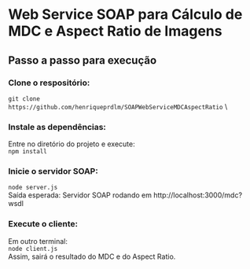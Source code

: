 # Web Service SOAP para Cálculo de MDC e Aspect Ratio de Imagens

## Passo a passo para execução
### Clone o respositório:
`git clone https://github.com/henriqueprdlm/SOAPWebServiceMDCAspectRatio` \

### Instale as dependências:
Entre no diretório do projeto e execute: \
`npm install`

### Inicie o servidor SOAP:
`node server.js` \
Saída esperada: Servidor SOAP rodando em http://localhost:3000/mdc?wsdl

### Execute o cliente:
Em outro terminal: \
`node client.js` \
Assim, sairá o resultado do MDC e do Aspect Ratio. 